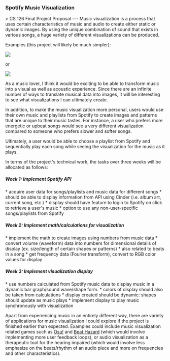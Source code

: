 <h3>Spotify Music Visualization</h3>
> CS 126 Final Project Proposal
---
Music visualization is a process that uses certain characteristics of music and 
audio to create either static or dynamic images. By using the unique combination 
of sound that exists in various songs, a huge variety of different visualizations
can be produced. 

Examples (this project will likely be much simpler):

[![](http://img.youtube.com/vi/cWoc4Dr_sd8/0.jpg)](http://www.youtube.com/watch?v=cWoc4Dr_sd8 "")

or

[![](http://img.youtube.com/vi/HBPVhjXgzOM/0.jpg)](http://www.youtube.com/watch?v=HBPVhjXgzOM "")

As a music lover, I think it would be exciting to be able to 
transform music into a visual as well as acoustic experience. Since there are 
an infinite number of ways to translate musical data into images, it will be 
interesting to see what visualizations I can ultimately create.

In addition, to make the music visualization more personal, users would use
their own music and playlists from Spotify to create images and patterns that 
are unique to their music tastes. For instance, a user who prefers more energetic 
or upbeat songs would see a very different visualization compared to someone
who prefers slower and softer songs. 

Ultimately, a user would be able to choose a playlist from Spotify and sequentially
play each song while seeing the visualization for the music as it plays.

In terms of the project's technical work, the tasks over three weeks will be
allocated as follows:

<h5>Week 1: Implement Spotify API</h5>
* acquire user data for songs/playlists and music data for different songs
* should be able to display information from API using Cinder (i.e. album art,
current song, etc.)
* display should have feature to login to Spotify on click to retrieve a user's
music
* option to use any non-user-specific songs/playlists from Spotify

<h5>Week 2: Implement math/calculations for visualization</h5>
* implement the math to create images using numbers from music data
* convert volume (waveform) data into numbers for dimensional details of display
(ex. size/length of certain shapes or patterns)
    * also related to beats in a song
* get frequency data (Fourier transform), convert to RGB color values for display 

<h5>Week 3: Implement visualization display</h5>
* use numbers calculated from Spotify music data to display music in a dynamic 
bar graph/sound wave/shape form.
* colors of display should also be taken from calculations
* display created should be dynamic: shapes should update as music plays
* implement display to play music synchronously with visualization

Apart from experiencing music in an entirely different way, there are variety
of applications for music visualization I could explore if the project is finished
earlier than expected. Examples could include music visualization related games 
such as 
[Osu!](https://en.wikipedia.org/wiki/Osu!) and 
[Beat Hazard](https://store.steampowered.com/app/618740/Beat_Hazard_2/)
(which would involve implementing more user feedback loops), or audio 
visualization as a therapeutic tool for the hearing impaired (which would involve
less emphasize on the beats/rhythm of an audio piece and more on frequencies
and other characteristics).